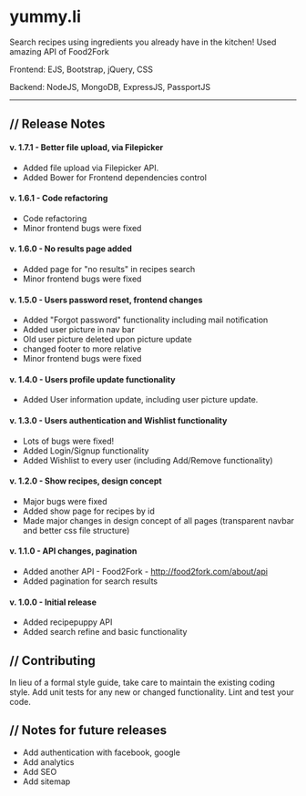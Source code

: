 # yummy.li


Search recipes using ingredients you already have in the kitchen! Used amazing API of Food2Fork

Frontend: EJS, Bootstrap, jQuery, CSS

Backend: NodeJS, MongoDB, ExpressJS, PassportJS


------------------------------------------------------------

## // Release Notes

#### v. 1.7.1 - Better file upload, via Filepicker

- Added file upload via Filepicker API.
- Added Bower for Frontend dependencies control


#### v. 1.6.1 - Code refactoring

- Code refactoring
- Minor frontend bugs were fixed


#### v. 1.6.0 - No results page added

- Added page for "no results" in recipes search
- Minor frontend bugs were fixed


#### v. 1.5.0 - Users password reset, frontend changes

- Added "Forgot password" functionality including mail notification
- Added user picture in nav bar 
- Old user picture deleted upon picture update
- changed footer to more relative
- Minor frontend bugs were fixed


#### v. 1.4.0 - Users profile update functionality

- Added User information update, including user picture update.


#### v. 1.3.0 - Users authentication and Wishlist functionality

- Lots of bugs were fixed! 
- Added Login/Signup functionality
- Added Wishlist to every user (including Add/Remove functionality)


#### v. 1.2.0 - Show recipes, design concept

- Major bugs were fixed
- Added show page for recipes by id
- Made major changes in design concept of all pages (transparent navbar and better css file structure)


#### v. 1.1.0 - API changes, pagination

- Added another API - Food2Fork - http://food2fork.com/about/api
- Added pagination for search results


#### v. 1.0.0 - Initial release

- Added recipepuppy API
- Added search refine and basic functionality



## // Contributing

In lieu of a formal style guide, take care to maintain the existing coding style. Add unit tests for any new or changed functionality. Lint and test your code.



## // Notes for future releases

- Add authentication with facebook, google
- Add analytics
- Add SEO
- Add sitemap

